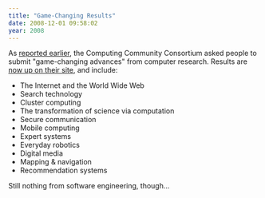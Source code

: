 ```yaml
---
title: "Game-Changing Results"
date: 2008-12-01 09:58:02
year: 2008
---
```

As <a href="http://pyre.third-bit.com/blog/archives/1782.html">reported earlier</a>, the Computing Community Consortium asked people to submit "game-changing advances" from computer research. Results are <a href="http://www.cccblog.org/2008/11/30/game-changing-advances-from-computing-research-followup/">now up on their site</a>, and include:
<ul>
	<li>The Internet and the World Wide Web</li>
	<li>Search technology</li>
	<li>Cluster computing</li>
	<li>The transformation of science via computation</li>
	<li>Secure communication</li>
	<li>Mobile computing</li>
	<li>Expert systems</li>
	<li>Everyday robotics</li>
	<li>Digital media</li>
	<li>Mapping &amp; navigation</li>
	<li>Recommendation systems</li>
</ul>
Still nothing from software engineering, though...

